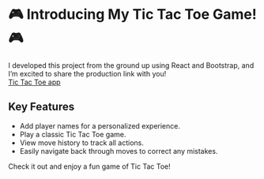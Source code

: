 # 🎮 Introducing My Tic Tac Toe Game! 🎮

I developed this project from the ground up using React and Bootstrap, and I’m excited to share the production link with you!  
[Tic Tac Toe app](https://tic-tac-toe-ml2d.onrender.com)

## Key Features

- Add player names for a personalized experience.
- Play a classic Tic Tac Toe game.
- View move history to track all actions.
- Easily navigate back through moves to correct any mistakes.

Check it out and enjoy a fun game of Tic Tac Toe!
